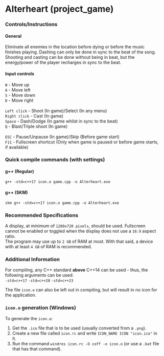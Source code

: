 # Alterheart (project_game)
### Controls/Instructions
#### General
Eliminate all enemies in the location before dying or before the music finishes playing. Dashing can only be done in sync to the beat of the song.
<br>
Shooting and casting can be done without being in beat, but the energy/power of the player recharges in sync to the beat.
#### Input controls
`W` - Move up<br>
`A` - Move left<br>
`S` - Move down<br>
`D` - Move right<br>
<br>
`Left click` - Shoot (In game)/Select (In any menu)<br>
`Right click` - Cast (In game)<br>
`Space` - Dash/Dodge (In game whilst in sync to the beat)<br>
`Q` - Blast/Triple shoot (In game)<br>
<br>
`ESC` - Pause/Unpause (In game)/Skip (Before game start)<br>
`F11` - Fullscreen shortcut (Only when game is paused or before game starts, if available)<br>
### Quick compile commands (with settings)
#### g++ (Regular)
```
g++ -std=c++17 icon.o game.cpp -o Alterheart.exe
```
#### g++ (SKM)
```
skm g++ -std=c++17 icon.o game.cpp -o Alterheart.exe
```
### Recommended Specifications
A display, at minimum of `1280x720 pixels`, should be used. Fullscreen cannot be enabled or toggled when the display does not use a `16:9` aspect ratio.
<br>
The program may use up to `2 GB` of RAM at most. With that said, a device with at least `4 GB` of RAM is recommended.
### Additional Information
For compiling, any C++ standard **above** C++14 can be used - thus, the following arguments can be used:
<br>`-std=c++17` `-std=c++20` `-std=c++23`

The file `icon.o` can also be left out in compiling, but will result in no icon for the application.
### `icon.o` generation (Windows)
To generate the `icon.o`:
1. Get the `.ico` file that is to be used (usually converted from a `.png`).
2. Create a new file called `icon.rc` and write `ICON_NAME ICON "icon.ico"` in it.
3. Run the command `windres icon.rc -O coff -o icon.o` (or use a `.bat` file that has that command).
